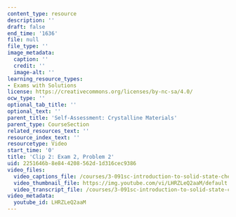 ```yaml
---
content_type: resource
description: ''
draft: false
end_time: '1636'
file: null
file_type: ''
image_metadata:
  caption: ''
  credit: ''
  image-alt: ''
learning_resource_types:
- Exams with Solutions
license: https://creativecommons.org/licenses/by-nc-sa/4.0/
ocw_type: ''
optional_tab_title: ''
optional_text: ''
parent_title: 'Self-Assessment: Crystalline Materials'
parent_type: CourseSection
related_resources_text: ''
resource_index_text: ''
resourcetype: Video
start_time: '0'
title: 'Clip 2: Exam 2, Problem 2'
uid: 2251646b-8e84-4208-562d-1d316cec9386
video_files:
  video_captions_file: /courses/3-091sc-introduction-to-solid-state-chemistry-fall-2010/27e9a891fae05d8297cf5a70138a3b69_LHRZLeQ2aaM.vtt
  video_thumbnail_file: https://img.youtube.com/vi/LHRZLeQ2aaM/default.jpg
  video_transcript_file: /courses/3-091sc-introduction-to-solid-state-chemistry-fall-2010/f8008012756a623e929535d1a5743658_LHRZLeQ2aaM.pdf
video_metadata:
  youtube_id: LHRZLeQ2aaM
---
```

